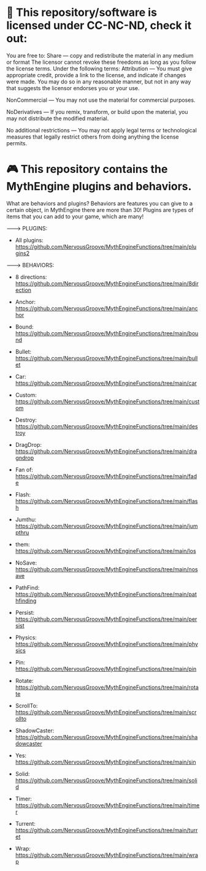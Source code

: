 # 📜 This repository/software is licensed under CC-NC-ND, check it out:

You are free to:
Share — copy and redistribute the material in any medium or format
The licensor cannot revoke these freedoms as long as you follow the license terms.
Under the following terms:
Attribution — You must give appropriate credit, provide a link to the license, and indicate if changes were made. You may do so in any reasonable manner, but not in any way that suggests the licensor endorses you or your use.

NonCommercial — You may not use the material for commercial purposes.

NoDerivatives — If you remix, transform, or build upon the material, you may not distribute the modified material.

No additional restrictions — You may not apply legal terms or technological measures that legally restrict others from doing anything the license permits.

# 🎮 This repository contains the MythEngine plugins and behaviors. 
What are behaviors and plugins? Behaviors are features you can give to a certain object, in MythEngine there are more than 30! Plugins are types of items that you can add to your game, which are many!

---> PLUGINS:
- All plugins: https://github.com/NervousGroove/MythEngineFunctions/tree/main/plugins2

---> BEHAVIORS:
- 8 directions:
https://github.com/NervousGroove/MythEngineFunctions/tree/main/8direction

- Anchor:
https://github.com/NervousGroove/MythEngineFunctions/tree/main/anchor

- Bound:
https://github.com/NervousGroove/MythEngineFunctions/tree/main/bound

- Bullet:
https://github.com/NervousGroove/MythEngineFunctions/tree/main/bullet

- Car:
https://github.com/NervousGroove/MythEngineFunctions/tree/main/car

- Custom:
https://github.com/NervousGroove/MythEngineFunctions/tree/main/custom

- Destroy:
https://github.com/NervousGroove/MythEngineFunctions/tree/main/destroy

- DragDrop:
https://github.com/NervousGroove/MythEngineFunctions/tree/main/dragndrop

- Fan of:
https://github.com/NervousGroove/MythEngineFunctions/tree/main/fade

- Flash:
https://github.com/NervousGroove/MythEngineFunctions/tree/main/flash

- Jumthu:
https://github.com/NervousGroove/MythEngineFunctions/tree/main/jumpthru

- them:
https://github.com/NervousGroove/MythEngineFunctions/tree/main/los

- NoSave:
https://github.com/NervousGroove/MythEngineFunctions/tree/main/nosave

- PathFind:
https://github.com/NervousGroove/MythEngineFunctions/tree/main/pathfinding

- Persist:
https://github.com/NervousGroove/MythEngineFunctions/tree/main/persist

- Physics:
https://github.com/NervousGroove/MythEngineFunctions/tree/main/physics

- Pin:
https://github.com/NervousGroove/MythEngineFunctions/tree/main/pin

- Rotate:
https://github.com/NervousGroove/MythEngineFunctions/tree/main/rotate

- ScrollTo:
https://github.com/NervousGroove/MythEngineFunctions/tree/main/scrollto

- ShadowCaster:
https://github.com/NervousGroove/MythEngineFunctions/tree/main/shadowcaster

- Yes:
https://github.com/NervousGroove/MythEngineFunctions/tree/main/sin

- Solid:
https://github.com/NervousGroove/MythEngineFunctions/tree/main/solid

- Timer:
https://github.com/NervousGroove/MythEngineFunctions/tree/main/timer

- Turrent:
https://github.com/NervousGroove/MythEngineFunctions/tree/main/turret

- Wrap:
https://github.com/NervousGroove/MythEngineFunctions/tree/main/wrap
